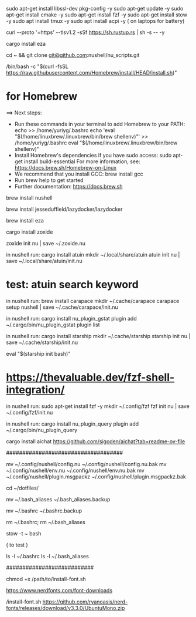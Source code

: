 sudo apt-get install libssl-dev pkg-config -y
sudo apt-get update -y
sudo apt-get install cmake -y
sudo apt-get install fzf -y
sudo apt-get install stow -y
sudo apt install tmux -y
sudo apt install acpi -y ( on laptops for battery)

curl --proto '=https' --tlsv1.2 -sSf https://sh.rustup.rs | sh -s -- -y

cargo install eza

cd ~ && git clone git@github.com:nushell/nu_scripts.git

/bin/bash -c "$(curl -fsSL https://raw.githubusercontent.com/Homebrew/install/HEAD/install.sh)"

# for Homebrew

==> Next steps:

- Run these commands in your terminal to add Homebrew to your PATH:
  echo >> /home/yuriyg/.bashrc
  echo 'eval "$(/home/linuxbrew/.linuxbrew/bin/brew shellenv)"' >> /home/yuriyg/.bashrc
    eval "$(/home/linuxbrew/.linuxbrew/bin/brew shellenv)"
- Install Homebrew's dependencies if you have sudo access:
  sudo apt-get install build-essential
  For more information, see:
  https://docs.brew.sh/Homebrew-on-Linux
- We recommend that you install GCC:
  brew install gcc
- Run brew help to get started
- Further documentation:
  https://docs.brew.sh

brew install nushell

brew install jesseduffield/lazydocker/lazydocker

brew install eza

cargo install zoxide

zoxide init nu | save ~/.zoxide.nu

in nushell run:
cargo install atuin
mkdir ~/.local/share/atuin
atuin init nu | save ~/.local/share/atuin/init.nu

# test: atuin search keyword

in nushell run:
brew install carapace
mkdir ~/.cache/carapace
carapace setup nushell | save ~/.cache/carapace/init.nu

in nushell run:
cargo install nu_plugin_gstat
plugin add ~/.cargo/bin/nu_plugin_gstat
plugin list

in nushell run:
cargo install starship
mkdir ~/.cache/starship
starship init nu | save ~/.cache/starship/init.nu

eval "$(starship init bash)"

# https://thevaluable.dev/fzf-shell-integration/

in nushell run:
sudo apt-get install fzf -y
mkdir ~/.config/fzf
fzf init nu | save ~/.config/fzf/init.nu

in nushell run:
cargo install nu_plugin_query
plugin add ~/.cargo/bin/nu_plugin_query

cargo install aichat
https://github.com/sigoden/aichat?tab=readme-ov-file

####################################

mv ~/.config/nushell/config.nu ~/.config/nushell/config.nu.bak
mv ~/.config/nushell/env.nu ~/.config/nushell/env.nu.bak
mv ~/.config/nushell/plugin.msgpackz ~/.config/nushell/plugin.msgpackz.bak

cd ~/dotfiles/

mv ~/.bash_aliases ~/.bash_aliases.backup

mv ~/.bashrc ~/.bashrc.backup

<!-- touch ~/.bashrc; touch ~/.bash_aliases -->

rm ~/.bashrc; rm ~/.bash_aliases

stow -t ~ bash

<!-- stow -t ~ bash_aliases -->

( to test )

ls -l ~/.bashrc
ls -l ~/.bash_aliases

###########################

chmod +x /path/to/install-font.sh

https://www.nerdfonts.com/font-downloads

/install-font.sh https://github.com/ryanoasis/nerd-fonts/releases/download/v3.3.0/UbuntuMono.zip
